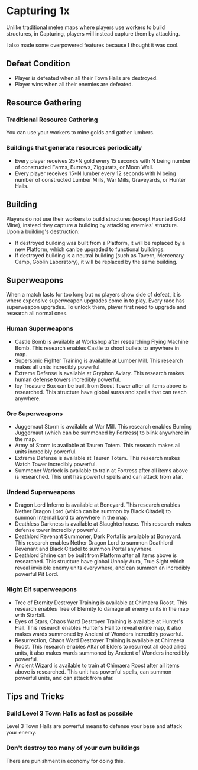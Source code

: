 # Capturing 1x

Unlike traditional melee maps where players use workers to build structures, in Capturing, players will instead capture them by attacking.

I also made some overpowered features because I thought it was cool.

## Defeat Condition

* Player is defeated when all their Town Halls are destroyed.
* Player wins when all their enemies are defeated.

## Resource Gathering

### Traditional Resource Gathering

You can use your workers to mine golds and gather lumbers.

### Buildings that generate resources periodically

* Every player receives 25*N gold every 15 seconds with N being number of constructed Farms, Burrows, Ziggurats, or Moon Well.
* Every player receives 15*N lumber every 12 seconds with N being number of constructed Lumber Mills, War Mills, Graveyards, or Hunter Halls.

## Building

Players do not use their workers to build structures (except Haunted Gold Mine), instead they capture a building by attacking enemies' structure. Upon a building's destruction:
* If destroyed building was built from a Platform, it will be replaced by a new Platform, which can be upgraded to functional buildings.
* If destroyed building is a neutral building (such as Tavern, Mercenary Camp, Goblin Laboratory), it will be replaced by the same building.

## Superweapons

When a match lasts for too long but no players show side of defeat, it is where expensive superweapon upgrades come in to play. Every race has superweapon upgrades. To unlock them, player first need to upgrade and research all normal ones.

### Human Superweapons

* Castle Bomb is available at Workshop after researching Flying Machine Bomb. This research enables Castle to shoot bullets to anywhere in map.
* Supersonic Fighter Training is available at Lumber Mill. This research makes all units incredibly powerful.
* Extreme Defense is available at Gryphon Aviary. This research makes human defense towers incredibly powerful.
* Icy Treasure Box can be built from Scout Tower after all items above is researched. This structure have global auras and spells that can reach anywhere.

### Orc Superweapons

* Juggernaut Storm is available at War Mill. This research enables Burning Juggernaut (which can be summoned by Fortress) to blink anywhere in the map.
* Army of Storm is available at Tauren Totem. This research makes all units incredibly powerful.
* Extreme Defense is available at Tauren Totem. This research makes Watch Tower incredibly powerful.
* Summoner Warlock is available to train at Fortress after all items above is researched. This unit has powerful spells and can attack from afar.

### Undead Superweapons

* Dragon Lord Inferno is available at Boneyard. This research enables Nether Dragon Lord (which can be summon by Black Citadel) to summon Internal Lord to anywhere in the map.
* Deathless Darkness is available at Slaughterhouse. This research makes defense tower incredibly powerful.
* Deathlord Revenant Summoner, Dark Portal is available at Boneyard. This research enables Nether Dragon Lord to summon Deathlord Revenant and Black Citadel to summon Portal anywhere.
* Deathlord Shrine can be built from Platform after all items above is researched. This structure have global Unholy Aura, True Sight which reveal invisible enemy units everywhere, and can summon an incredibly powerful Pit Lord.

### Night Elf superweapons

* Tree of Eternity Destroyer Training is available at Chimaera Roost. This research enables Tree of Eternity to damage all enemy units in the map with Starfall.
* Eyes of Stars, Chaos Ward Destroyer Training is available at Hunter's Hall. This research enables Hunter's Hall to reveal entire map, it also makes wards summoned by Ancient of Wonders incredibly powerful.
* Resurrection, Chaos Ward Destroyer Training is available at Chimaera Roost. This research enables Altar of Elders to resurrect all dead allied units, it also makes wards summoned by Ancient of Wonders incredibly powerful.
* Ancient Wizard is available to train at Chimaera Roost after all items above is researched. This unit has powerful spells, can summon powerful units, and can attack from afar.

## Tips and Tricks

### Build Level 3 Town Halls as fast as possible

Level 3 Town Halls are powerful means to defense your base and attack your enemy.

### Don't destroy too many of your own buildings

There are punishment in economy for doing this.
